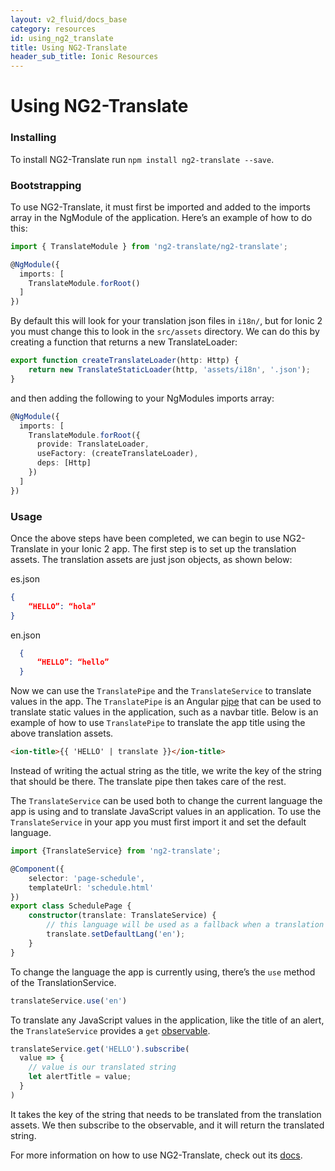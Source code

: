 ```yaml
---
layout: v2_fluid/docs_base
category: resources
id: using_ng2_translate
title: Using NG2-Translate
header_sub_title: Ionic Resources
---
```


# Using NG2-Translate

### Installing

To install NG2-Translate run `npm install ng2-translate --save`.

### Bootstrapping

To use NG2-Translate, it must first be imported and added to the imports array in the NgModule of the application. Here’s an example of how to do this:

```typescript
import { TranslateModule } from 'ng2-translate/ng2-translate';

@NgModule({
  imports: [
    TranslateModule.forRoot()
  ]
})
```

By default this will look for your translation json files in `i18n/`, but for Ionic 2 you must change this to look in the `src/assets` directory. We can do this by creating a function that returns a new TranslateLoader:

```typescript
export function createTranslateLoader(http: Http) {
    return new TranslateStaticLoader(http, 'assets/i18n', '.json');
}
```
and then adding the following to your NgModules imports array:

```typescript
@NgModule({
  imports: [
    TranslateModule.forRoot({
      provide: TranslateLoader,
      useFactory: (createTranslateLoader),
      deps: [Http]
    })
  ]
})
```

### Usage

Once the above steps have been completed, we can begin to use NG2-Translate in your Ionic 2 app. The first step is to set up the translation assets. The translation assets are just json objects, as shown below:

es.json
```json
{
    “HELLO”: “hola”
}
```

en.json
```json
  {
      “HELLO”: “hello”
  }
```

Now we can use the `TranslatePipe` and the `TranslateService` to translate values in the app. The `TranslatePipe` is an Angular [pipe](https://angular.io/docs/ts/latest/guide/pipes.html) that can be used to translate static values in the application, such as a navbar title. Below is an example of how to use `TranslatePipe` to translate the app title using the above translation assets.

```html
<ion-title>{{ 'HELLO' | translate }}</ion-title>
```

Instead of writing the actual string as the title, we write the key of the string that should be there. The translate pipe then takes care of the rest.

The `TranslateService`  can be used both to change the current language the app is using and to translate JavaScript values in an application. To use the `TranslateService` in your app you must first import it and set the default language.

```typescript
import {TranslateService} from 'ng2-translate';

@Component({
    selector: 'page-schedule',
    templateUrl: 'schedule.html'
})
export class SchedulePage {
    constructor(translate: TranslateService) {
        // this language will be used as a fallback when a translation isn't found in the current language
        translate.setDefaultLang('en');
    }
}
```

To change the language the app is currently using, there’s the `use` method of the TranslationService.

```typescript
translateService.use('en')
```

To translate any JavaScript values in the application, like the title of an alert, the `TranslateService` provides a `get` [observable](http://angular-2-training-book.rangle.io/handout/observables/using_observables.html).

```typescript
translateService.get('HELLO').subscribe(
  value => {
    // value is our translated string
    let alertTitle = value;
  }
)
```

It takes the key of the string that needs to be translated from the translation assets. We then subscribe to the observable, and it will return the translated string.

For more information on how to use NG2-Translate, check out its [docs](https://github.com/ocombe/ng2-translate).
